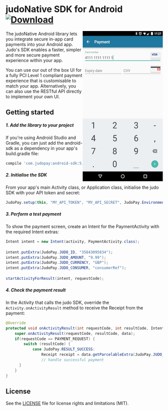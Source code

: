 # judoNative SDK for Android [ ![Download](https://api.bintray.com/packages/judopay/maven/android-sdk/images/download.svg) ](https://bintray.com/judopay/maven/android-sdk/_latestVersion)

<p><img align="right" src="samples/payment_screen.png" width="257" height="480"></p>

The judoNative Android library lets you integrate secure in-app card payments into your Android app. Judo's SDK enables a faster, simpler and more secure payment experience within your app. 

You can use our out of the box UI for a fully PCI Level 1 compliant payment experience that is customisable to match your app. Alternatively, you can also use the RESTful API directly to implement your own UI.

## Getting started
##### 1. Add the library to your project
If you're using Android Studio and Gradle, you can just add the android-sdk as a dependency in your app's build.gradle file:
```groovy
compile 'com.judopay:android-sdk:5.0.0'
```
##### 2. Initialise the SDK
From your app's main Activity class, or Application class, initialise the judo SDK with your API token and secret:
```java
JudoPay.setup(this, "MY_API_TOKEN", "MY_API_SECRET", JudoPay.Environment.SANDBOX);
```
##### 3. Perform a test payment
To show the payment screen, create an Intent for the PaymentActivity with the required Intent extras:
```java
Intent intent = new Intent(activity, PaymentActivity.class);

intent.putExtra(JudoPay.JUDO_ID, "35843095834");
intent.putExtra(JudoPay.JUDO_AMOUNT, "9.99");
intent.putExtra(JudoPay.JUDO_CURRENCY, "GBP");
intent.putExtra(JudoPay.JUDO_CONSUMER, "consumerRef");

startActivityForResult(intent, requestCode);
```
##### 4. Check the payment result
In the Activity that calls the judo SDK, override the ```Activity.onActivityResult``` method to receive the Receipt from the payment:
```java
@Override
protected void onActivityResult(int requestCode, int resultCode, Intent data) {
    super.onActivityResult(requestCode, resultCode, data);
    if(requestCode == PAYMENT_REQUEST) {
        switch (resultCode) {
            case JudoPay.RESULT_SUCCESS:
                Receipt receipt = data.getParcelableExtra(JudoPay.JUDO_RECEIPT);
                // handle successful payment
      }
    }
}
```

## License
See the [LICENSE](https://github.com/JudoPay/Judo-Android/blob/master/LICENSE) file for license rights and limitations (MIT).
